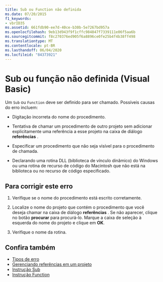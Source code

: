 ```yaml
---
title: Sub ou Function não definida
ms.date: 07/20/2015
f1_keywords:
- vbrID35
ms.assetid: 661fdb90-ee7d-40ce-b30b-5e7267bd957a
ms.openlocfilehash: 9eb13d943f9f1cffc984847f7339111e06f5aa6b
ms.sourcegitcommit: f8c270376ed905f6a8896ce0fe25b4f4b38ff498
ms.translationtype: MT
ms.contentlocale: pt-BR
ms.lasthandoff: 06/04/2020
ms.locfileid: "84373921"
---
```

# <a name="sub-or-function-not-defined-visual-basic"></a>Sub ou função não definida (Visual Basic)
Um `Sub` ou `Function` deve ser definido para ser chamado. Possíveis causas do erro incluem:  
  
- Digitação incorreta do nome do procedimento.  
  
- Tentativa de chamar um procedimento de outro projeto sem adicionar explicitamente uma referência a esse projeto na caixa de diálogo **referências** .  
  
- Especificar um procedimento que não seja visível para o procedimento de chamada.  
  
- Declarando uma rotina DLL (biblioteca de vínculo dinâmico) do Windows ou uma rotina de recurso de código do Macintosh que não está na biblioteca ou no recurso de código especificado.  
  
## <a name="to-correct-this-error"></a>Para corrigir este erro  
  
1. Verifique se o nome do procedimento está escrito corretamente.  
  
2. Localize o nome do projeto que contém o procedimento que você deseja chamar na caixa de diálogo **referências** . Se não aparecer, clique no botão **procurar** para procurá-lo. Marque a caixa de seleção à esquerda do nome do projeto e clique em **OK**.  
  
3. Verifique o nome da rotina.  
  
## <a name="see-also"></a>Confira também

- [Tipos de erro](../../programming-guide/language-features/error-types.md)
- [Gerenciando referências em um projeto](/visualstudio/ide/managing-references-in-a-project)
- [Instrução Sub](../statements/sub-statement.md)
- [Instrução Function](../statements/function-statement.md)
